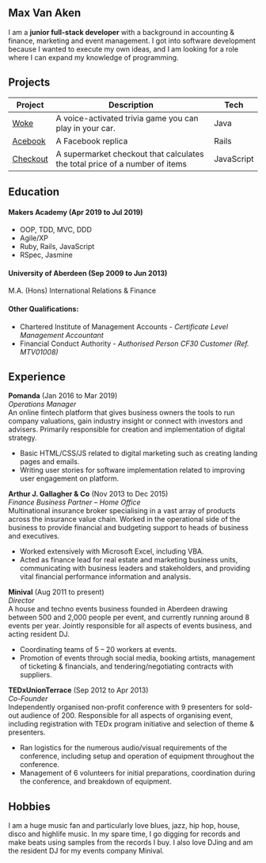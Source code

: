 ## Max Van Aken

I am a **junior full-stack developer** with a background in accounting & finance, marketing and event management. I got into software development because I wanted to execute my own ideas, and I am looking for a role where I can expand my knowledge of programming.

## Projects

|Project   |Description   |Tech   |
|---|---|---|
|[Woke](https://github.com/mondongos/woke-platypus)   |A voice-activated trivia game you can play in your car. |Java    |
|[Acebook](https://github.com/mondongos/acebook-rails-amoeba-boyz)   |A Facebook replica   |Rails |
|[Checkout](https://github.com/mondongos/checkout-exercise)  |A supermarket checkout that calculates the total price of a number of items   |JavaScript   |

## Education

#### Makers Academy (Apr 2019 to Jul 2019)

- OOP, TDD, MVC, DDD
- Agile/XP
- Ruby, Rails, JavaScript
- RSpec, Jasmine

#### University of Aberdeen (Sep 2009 to Jun 2013)

M.A. (Hons) International Relations & Finance

#### Other Qualifications:

- Chartered Institute of Management Accounts - *Certificate Level Management Accountant*
- Financial Conduct Authority - *Authorised Person CF30 Customer (Ref. MTV01008)*

## Experience

**Pomanda** (Jan 2016 to Mar 2019)    
*Operations Manager* <br>
An online fintech platform that gives business owners the tools to run company valuations, gain industry insight or connect with investors and advisers. Primarily responsible for creation and implementation of digital strategy.   
- Basic HTML/CSS/JS related to digital marketing such as creating landing pages and emails.
- Writing user stories for software implementation related to improving user engagement on platform.

**Arthur J. Gallagher & Co** (Nov 2013 to Dec 2015) <br>
*Finance Business Partner – Home Office*   
Multinational insurance broker specialising in a vast array of products across the insurance value chain. Worked in the operational side of the business to provide financial and budgeting support to heads of business and executives.
- Worked extensively with Microsoft Excel, including VBA.
- Acted as finance lead for real estate and marketing business units, communicating with business leaders and stakeholders, and providing vital financial performance information and analysis.


**Minival** (Aug 2011 to present)   
*Director*   
A house and techno events business founded in Aberdeen drawing between 500 and 2,000 people per event, and currently running around 8 events per year. Jointly responsible for all aspects of events business, and acting resident DJ.
- Coordinating teams of 5 – 20 workers at events.
- Promotion of events through social media, booking artists, management of ticketing & financials, and tendering/negotiating contracts with suppliers.

**TEDxUnionTerrace** (Sep 2012 to Apr 2013)  
*Co-Founder*   
Independently organised non-profit conference with 9 presenters for sold-out audience of 200. Responsible for all aspects of organising event, including registration with TEDx program initiative and selection of theme & presenters.
- Ran logistics for the numerous audio/visual requirements of the conference, including setup and operation of equipment throughout the conference. 
- Management of 6 volunteers for initial preparations, coordination during the conference, and breakdown of equipment.

## Hobbies

I am a huge music fan and particularly love blues, jazz, hip hop, house, disco and highlife music. In my spare time, I go digging for records and make beats using samples from the records I buy. I also love DJing and am the resident DJ for my events company Minival.
